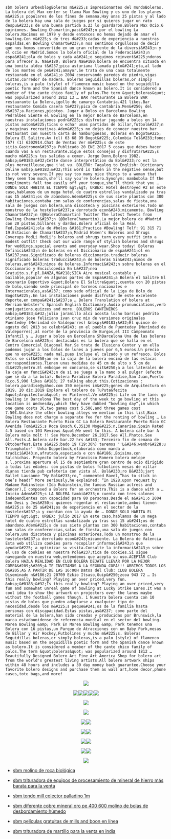 
```
sbm bolera urbexblogBoleras m&#225;s impresionantes del mundoBoleras. La bolera del Max center se llama Max Bowling y es uno de los planes m&#225;s populares de los fines de semana.Hay unas 25 pistas y al lado de la bolera hay una sala de juegos por si quieres jugar un rato despu&#233;s de una buena partida a.23 lo guardaron.Bolera Max Ocio.6 opiniones. Bowling Chamartin,pasi&#243;n por el bowling La bolera.Nacimos en 1979 y desde entonces no hemos dejado de amar el bowling.Con m&#225;s de tres d&#233;cadas de experiencia a nuestras espaldas,en Bowling Chamart&#237;n nos sentimos orgullosos de decir que nos hemos convertido en un gran referente de la diversi&#243;n y el ocio en Madrid.Somos la bolera oficial de la Federaci&#243;n espa&#241;ola de bolos y cada a&#241;o seguimos reinvent&#225;ndonos para ofrecer a. Na&#180; Bolera Na&#180;bolera se encuentra situada en una bonita aldea t&#237;pica asturiana llamada pilo&#241;eta,al lado de los montes de pe&#241;amayor.Se trata de una casa totalmente restaurada en el a&#241;o 2004 conservando paredes de piedra,vigas vistas,corredor de madera. Boleras Seguidillas boleras,or simply boleras,is a palo (style) of flamenco music based on the seguidilla poetic form and the Spanish dance known as bolero.It is considered a member of the cante chico family of palos.The term &quot;boleras&quot; was popularized around 1812 13 … BAR restaurante La Bolera BAR restaurante La Bolera,igollo de camargo Cantabria.421 likes.Bar restaurante Comida casera t&#237;pica de cantabria.Men&#250; del d&#237;a.Raciones,picoteo. Jugar a Bolos en Barcelona Bowling Pedralbes Siente el Bowling en la mejor Bolera de Barcelona,en nuestras instalaciones podr&#225;s disfrutar jugando a bolos en 14 pistas autom&#225;ticas o echar unas partidas de billar,futbol&#237;n y maquinas recreativas.Adem&#225;s no dejes de conocer nuestro bar restaurant con nuestra carta de hamburguesas, Boleras en Bogot&#225; Bolera El Salitre.Av (cl) 63 68 99 Bogot&#225;,Colombia Tel&#233;fono: (57) (1) 6302914.Chat de Ventas Ver m&#225;s de este sitio.Gastronom&#237;a Publicado 20 ENE 2017 5 cosas que debes hacer cuando vas a un restaurante.Sigue estos consejos y disfrutar&#225;s mucho m&#225;s tus salidas a comer. Jorge Donn,Bolero 1982. &nbsp;&#0183;&#32;Cette danse interpretation du Bol&#233;ro est la plus merveilleuse,que j'ai vu. BOLERO: Tagalog to English: Dictionary Online &nbsp;&#0183;&#32;This word is taken in the negative sense,but is not very severe.If you say too many nice things to a woman that they seem too much,she’ll say you’re bolero.Synonym: mambobola If the compliments fall too easily off your tongue,she’ll think that you … DONDE SOLO HABITA EL TIEMPO &gt;&gt; URBEX: Hotel destroyed #2 En este caso,hablamos de un mega hotel de cuatro estrellas vandalizado ya tras sus 15 a&#241;os de abandono.Adem&#225;s de sus siete plantas con 300 habitaciones,contaba con salas de conferencias,salas de fiesta,una sala de juegos con bolera,una discoteca y piscinas exteriores.Todo un monstruo de la hosteler&#237;a derrotado econ&#243;micamente. Bowling Chamart&#237;n (@BoleraChamartin) Twitter The latest Tweets from Bowling Chamart&#237;n (@BoleraChamartin).La mejor bolera de #Madrid con 20 pistas,billares y dardos.Bolera oficial de la Real Fed.Espa&#241;ola de #bolos &#161;Practica #Bowling! Telf: 91 315 71 19.Estacion de Chamart&#237;n,Madrid Women's Boleros and Shrugs Coverups ModLi ModLi's boleros and shrugs turn every outfit into a modest outfit! Check out our wide range of stylish boleros and shrugs for weddings,special events and everyday wear.Shop today! Boleras Definici&#243;n de boleras en el Diccionario de espa&#241;ol en l&#237;nea.Significado de boleras diccionario.traducir boleras significado boleras traducci&#243;n de boleras Sin&#243;nimos de boleras,ant&#243;nimos de boleras.Informaci&#243;n sobre boleras en el Diccionario y Enciclopedia En L&#237;nea Gratuito.s.f.pl.DANZA,M&#218;SICA Aire musical cantable y bailable,popular en algunas partes de Espa&#241;a Bolera el Salitre El escenario Deportivo &quot;Bolera El Salitre&quot;,cuenta con 20 pistas de bolo,siendo sede principal de torneos nacionales e Internacionales,as&#237; como sede oficial de la Liga de Bolo de Bogot&#225;.En las instalaciones puede disfrutar de este excelente deporte,en compa&#241;&#237;a … Bolera Translation of bolera at Merriam Webster's Spanish English Dictionary.Audio pronunciations,verb conjugations,quizzes and more. BOLEROS CANTINEROS &nbsp;&#0183;&#32;julio jaramillo alci acosta lucho barrios pedrito otiniano jose feliciano ivan cruz mix de versiones originales Puentedey (Merindad de Valdeporres) &nbsp;&#0183;&#32;El quince de agosto del 2013 se celebr&#243; en el pueblo de Puentedey (Merindad de Valdeporres),al norte de la provincia de Burgos,el III Campeonato Infantil y … Jugar a bolos en Barcelona ShBarcelona Una de las boleras de Barcelona m&#225;s destacadas es la bolera que se halla en el Centro Comercial Diagonal Mar.Se trata de Ilusiona Center y en ella podemos jugar a los bolos de lunes a jueves por 6,5 euros.Un precio que no est&#225; nada mal,pues incluye el calzado y un refresco. Bolos Estos se sit&#250;an en la caja de la bolera encima de las estacas correspondientes.Tienen unas medidas de 45 cm de alto x 5 cm de di&#225;metro.El emboque en concurso,se sit&#250;a a los laterales de la caja en funci&#243;n de si se juega a la mano o al pulgar (efecto que se da a la bola). Bolera Paradise Bolera Paradise,San Juan,Puerto Rico.5,990 likes &#183; 27 talking about this.Cotizaciones : bolera.paradise@yahoo.com 350 mejores im&#225;genes de Arquitectura en 2019. 20 dic.2019 Explora el tablero de TuPutaGfecita &quot;Arquitectura&quot; en Pinterest.Ve m&#225;s Life on the lane: go bowling in Barcelona The best day of the week to go bowling at this location is Wednesday,which they have dubbed “bowling day“,in which one game costs 3€,two games cost 5,50€,and three games cost 7.50€.Unlike the other bowling alleys we mention in this list,Baix Bowling does not charge a separate fee for the renting of bowling … La Bolera Restaurante Puerto Rico GC La Bolera Restaurante Puerto Rico GC Avenida Tom&#225;s Roca Bosch,6,35130 Mog&#225;n,Canarias,Spain Rated 4.5 based on 103 Reviews &quot;We went to this. A bolera cafe bar A Bolera mola molt !! See More.December 26,2017.See All.Photos.See All.Posts.A bolera cafe bar.22 hrs &#183; Terceiro fin de semana de Oktoberfest.Este s&#225;bado 19 (19:30h) teremos ''L&#246;wenbr&#228;u Triumphator'' Unha Doppelbock,elaborada como manda a tradici&#243;n,afrutada,especiada e con 8&#186;,Boisima.con Salchichas. Proyecto bolera by Francisco Romero bolera melope s.l.proxima apertura el 15 de septiembre gran centro de ocio dirigido a todas las edades: con pistas de bolos futbolines mesas de villar dianas tienda pub cafeteria con vista al. Bol&#233;ro B&#233;jart Ballet Lausanne “My Bol&#233;ro,” commented Ravel,“has to stick in one’s head!” More seriously,he explained: “In 1928,upon request by Madame Rubinstein (Ida Rubinstein,the famous Russian actress and dancer),I composed a Bolero for an orchestra.This is a dance with a … Inicio Adem&#225;s LA BOLERA tambi&#233;n cuenta con tres salones independientes con capacidad para 80 personas.Desde el a&#241;o 2004 Son Desi y Jes&#250;s quienes regentan el restaurante,ambos tienen m&#225;s de 25 a&#241;os de experiencia en el sector de la hosteler&#237;a y cuentan con la ayuda de … DONDE SOLO HABITA EL TIEMPO &gt;&gt; URBEX: julio 2017 En este caso,hablamos de un mega hotel de cuatro estrellas vandalizado ya tras sus 15 a&#241;os de abandono.Adem&#225;s de sus siete plantas con 300 habitaciones,contaba con salas de conferencias,salas de fiesta,una sala de juegos con bolera,una discoteca y piscinas exteriores.Todo un monstruo de la hosteler&#237;a derrotado econ&#243;micamente. La Bolera de Valencia Esta web utiliza cookies para recopilar informaci&#243;n que ayudar&#225; a optimizar su visita.Consulte la informaci&#243;n sobre el uso de cookies en nuestra Pol&#237;tica de cookies.Si sigue navegando en nuestra web,entendemos que acepta su uso.ACEPTAR Club Bolera HAZLA REALIDAD EN CLUB BOLERA DEJATE LLEVAR POR LA MEJOR COMPA&#209;&#205;A TE INVITAMOS A LA SEGUNDA COPA!!! ABRIMOS TODOS LOS D&#205;AS A PARTIR DE LAS 16:00H Datos del Club: CLUB BOLERA Diseminado n&#186;21 20709 Ezkio Itsaso,Guip&#250;zcoa 943 72 … Is this really bowling? Playing an over priced,very fun. &nbsp;&#0183;&#32;Is this really bowling? Playing an over priced,very fun and somewhat unreal game of bowling at Lucky Strike Lanes.It was a cool idea to show the artwork on projectors over the lanes maybe without the football games though. 1 Nuestra bolera cuenta con 10 pistas de bolos que pueden adaptarse a cualquier tipo de necesidad,desde los m&#225;s peque&#241;os de la familia hasta personas con discapacidad.Estas pistas,as&#237; como parte del material de la bolera,han sido creadas y producidas por Brunswick,la marca estadounidense de referencia mundial en el sector del bowling. Morea Bowling &amp; Park En Morea Bowling &amp; Park tenemos una Bolera con 16 pistas,un Parque de Atracciones con un Baby Park,mesas de Billar y Air Hockey,Futbolines y mucho m&#225;s. Boleras Seguidillas boleras,or simply boleras,is a palo (style) of flamenco music based on the seguidilla poetic form and the Spanish dance known as bolero.It is considered a member of the cante chico family of palos.The term &quot;boleras&quot; was popularized around 1812 … Beautifully Designed Bolero Art Fine Art America Shop for bolero art from the world's greatest living artists.All bolero artwork ships within 48 hours and includes a 30 day money back guarantee.Choose your favorite bolero designs and purchase them as wall art,home decor,phone cases,tote bags,and more! 
```

<div align="center">

<a href="https://es-crusher.shibang-china.com/github&k=sbm+bolera+urbexblog"><img src="https://static.shibang-china.com/es/crusher/logo.jpg"></a>

<a href="https://es-crusher.shibang-china.com/github&k=sbm+bolera+urbexblog"><img src="https://static.shibang-china.com/es/crusher/index.jpg"></a><a href="https://es-crusher.shibang-china.com/material.htmlgithub&k=sbm+bolera+urbexblog"><img src="https://static.shibang-china.com/es/crusher/material.jpg"></a><a href="https://es-crusher.shibang-china.com/application.htmlgithub&k=sbm+bolera+urbexblog"><img src="https://static.shibang-china.com/es/crusher/application.jpg"></a><a href="https://es-crusher.shibang-china.com/aboutus.htmlgithub&k=sbm+bolera+urbexblog"><img src="https://static.shibang-china.com/es/crusher/aboutus.jpg"></a><a href="https://es-crusher.shibang-china.com/contact.htmlgithub&k=sbm+bolera+urbexblog"><img src="https://static.shibang-china.com/es/crusher/contact.jpg"></a>

<a href="https://es-crusher.shibang-china.com/github&k=sbm+bolera+urbexblog"><img src="https://static.shibang-china.com/es/crusher/banner.jpg"></a>

<a href="https://swt.shibang-china.com/github&k=sbm+bolera+urbexblog"><img src="https://static.shibang-china.com/es/crusher/text.jpg"></a>

<a href="https://swt.shibang-china.com/github&k=sbm+bolera+urbexblog"><img src="https://static.shibang-china.com/es/crusher/chat.jpg"></a><a href="https://es-crusher.shibang-china.com/contact.htmlgithub&k=sbm+bolera+urbexblog"><img src="https://static.shibang-china.com/es/crusher/message.jpg"></a>

<a href="https://es-crusher.shibang-china.com/products/pe.htmlgithub&k=sbm+bolera+urbexblog"><img src="https://static.shibang-china.com/es/crusher/pe.jpg"></a><a href="https://es-crusher.shibang-china.com/products/pf.htmlgithub&k=sbm+bolera+urbexblog"><img src="https://static.shibang-china.com/es/crusher/pf.jpg"></a>

<a href="https://es-crusher.shibang-china.com/products/hpt.htmlgithub&k=sbm+bolera+urbexblog"><img src="https://static.shibang-china.com/es/crusher/hpt.jpg"></a><a href="https://es-crusher.shibang-china.com/products/vsi.htmlgithub&k=sbm+bolera+urbexblog"><img src="https://static.shibang-china.com/es/crusher/vsi.jpg"></a>

<a href="https://es-crusher.shibang-china.com/products/klv.htmlgithub&k=sbm+bolera+urbexblog"><img src="https://static.shibang-china.com/es/crusher/klv.jpg"></a><a href="https://es-crusher.shibang-china.com/products/portable.htmlgithub&k=sbm+bolera+urbexblog"><img src="https://static.shibang-china.com/es/crusher/portable.jpg"></a>

<a href="https://swt.shibang-china.com/github&k=sbm+bolera+urbexblog"><img src="https://static.shibang-china.com/es/crusher/case.jpg"></a>

</div>


* [sbm molino de roca biológica](sbm%20molino%20de%20roca%20biol%C3%B3gica.md)

* [sbm trituradora de equipos de procesamiento de mineral de hierro más barata para la venta](sbm%20trituradora%20de%20equipos%20de%20procesamiento%20de%20mineral%20de%20hierro%20m%C3%A1s%20barata%20para%20la%20venta.md)

* [sbm tondo mill colector palladino 1m](sbm%20tondo%20mill%20colector%20palladino%201m.md)

* [sbm diferente cobre mineral oro pe 400 600 molino de bolas de desbordamiento húmedo](sbm%20diferente%20cobre%20mineral%20oro%20pe%20400%20600%20molino%20de%20bolas%20de%20desbordamiento%20h%C3%BAmedo.md)

* [sbm películas gratuitas de mills and boon en línea](sbm%20pel%C3%ADculas%20gratuitas%20de%20mills%20and%20boon%20en%20l%C3%ADnea.md)

* [sbm trituradora de martillo para la venta en india](sbm%20trituradora%20de%20martillo%20para%20la%20venta%20en%20india.md)